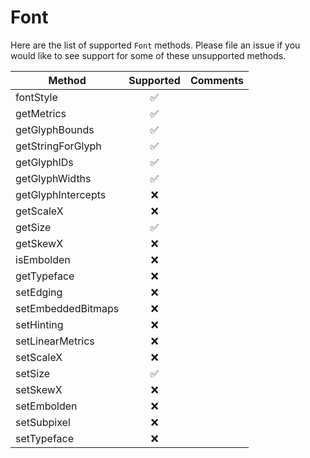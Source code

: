 # Font

Here are the list of supported `Font` methods. 
Please file an issue if you would like to see support for some of these unsupported methods.

| Method                | Supported | Comments                       |
|-----------------------|:---------:|--------------------------------|
| fontStyle             |   ✅      |                                |
| getMetrics            |   ✅      |                                |
| getGlyphBounds        |   ✅      |                                |
| getStringForGlyph     |   ✅      |                                |
| getGlyphIDs           |   ✅      |                                |
| getGlyphWidths        |   ✅      |                                |
| getGlyphIntercepts    |   ❌      |                                |
| getScaleX             |   ❌      |                                |
| getSize               |   ✅      |                                |
| getSkewX              |   ❌      |                                |
| isEmbolden            |   ❌      |                                |
| getTypeface           |   ❌      |                                |
| setEdging             |   ❌      |                                |
| setEmbeddedBitmaps    |   ❌      |                                |
| setHinting            |   ❌      |                                |
| setLinearMetrics      |   ❌      |                                |
| setScaleX             |   ❌      |                                |
| setSize               |   ✅      |                                |
| setSkewX              |   ❌      |                                |
| setEmbolden           |   ❌      |                                |
| setSubpixel           |   ❌      |                                |
| setTypeface           |   ❌      |                                |

